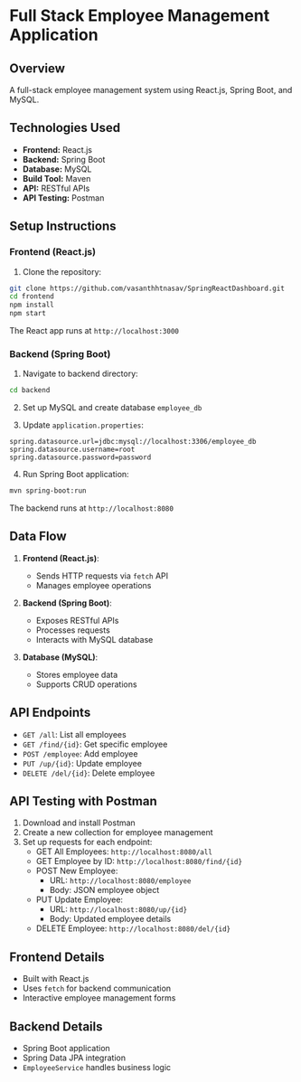 # Full Stack Employee Management Application

## Overview
A full-stack employee management system using React.js, Spring Boot, and MySQL.

## Technologies Used
- **Frontend:** React.js
- **Backend:** Spring Boot
- **Database:** MySQL
- **Build Tool:** Maven
- **API:** RESTful APIs
- **API Testing:** Postman

## Setup Instructions

### Frontend (React.js)
1. Clone the repository:
```bash
git clone https://github.com/vasanthhtnasav/SpringReactDashboard.git
cd frontend
npm install
npm start
```
The React app runs at `http://localhost:3000`

### Backend (Spring Boot)
1. Navigate to backend directory:
```bash
cd backend
```

2. Set up MySQL and create database `employee_db`

3. Update `application.properties`:
```properties
spring.datasource.url=jdbc:mysql://localhost:3306/employee_db
spring.datasource.username=root
spring.datasource.password=password
```

4. Run Spring Boot application:
```bash
mvn spring-boot:run
```
The backend runs at `http://localhost:8080`

## Data Flow
1. **Frontend (React.js)**:
   - Sends HTTP requests via `fetch` API
   - Manages employee operations

2. **Backend (Spring Boot)**:
   - Exposes RESTful APIs
   - Processes requests
   - Interacts with MySQL database

3. **Database (MySQL)**:
   - Stores employee data
   - Supports CRUD operations

## API Endpoints
- `GET /all`: List all employees
- `GET /find/{id}`: Get specific employee
- `POST /employee`: Add employee
- `PUT /up/{id}`: Update employee
- `DELETE /del/{id}`: Delete employee

## API Testing with Postman
1. Download and install Postman
2. Create a new collection for employee management
3. Set up requests for each endpoint:
   - GET All Employees: `http://localhost:8080/all`
   - GET Employee by ID: `http://localhost:8080/find/{id}`
   - POST New Employee: 
     - URL: `http://localhost:8080/employee`
     - Body: JSON employee object
   - PUT Update Employee:
     - URL: `http://localhost:8080/up/{id}`
     - Body: Updated employee details
   - DELETE Employee: `http://localhost:8080/del/{id}`

## Frontend Details
- Built with React.js
- Uses `fetch` for backend communication
- Interactive employee management forms

## Backend Details
- Spring Boot application
- Spring Data JPA integration
- `EmployeeService` handles business logic
